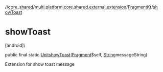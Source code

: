 //[core_shared](../../../index.md)/[multi.platform.core.shared.external.extension](../index.md)/[FragmentKt](index.md)/[showToast](show-toast.md)

# showToast

[android]\

public final static [Unit](https://kotlinlang.org/api/latest/jvm/stdlib/kotlin/-unit/index.html)[showToast](show-toast.md)([Fragment](https://developer.android.com/reference/kotlin/androidx/fragment/app/Fragment.html)$self, [String](https://docs.oracle.com/javase/8/docs/api/java/lang/String.html)messageString)

Extension for show toast message
